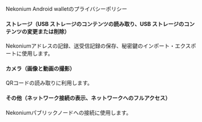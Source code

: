 Nekonium Android walletのプライバシーポリシー

#### ストレージ（USB ストレージのコンテンツの読み取り、USB ストレージのコンテンツの変更または削除）
 Nekoniumアドレスの記録、送受信記録の保存、秘密鍵のインポート・エクスポートに使用します。
#### カメラ（画像と動画の撮影）
 QRコードの読み取りに利用します。
#### その他（ネットワーク接続の表示、ネットワークへのフルアクセス）
 Nekoniumパブリックノードへの接続に使用します。
